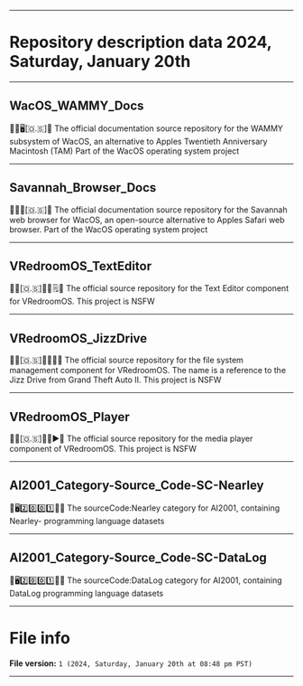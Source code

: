 
***

# Repository description data 2024, Saturday, January 20th

---

## WacOS_WAMMY_Docs

🍏️💾️🖥️[🇴.🇸]📖️ The official documentation source repository for the WAMMY subsystem of WacOS, an alternative to Apples Twentieth Anniversary Macintosh (TAM) Part of the WacOS operating system project

---

## Savannah_Browser_Docs

🍏️💾️🌐️[🇴.🇸]📖️ The official documentation source repository for the Savannah web browser for WacOS, an open-source alternative to Apples Safari web browser. Part of the WacOS operating system project

---

## VRedroomOS_TextEditor

🔞️🏰️[🇴.🇸]🏳️‍🌈️️🗒️🔞️ The official source repository for the Text Editor component for VRedroomOS. This project is NSFW

---

## VRedroomOS_JizzDrive

🔞️🏰️[🇴.🇸]🏳️‍🌈️️💽️🔞️ The official source repository for the file system management component for VRedroomOS. The name is a reference to the Jizz Drive from Grand Theft Auto II. This project is NSFW

---

## VRedroomOS_Player

🔞️🏰️[🇴.🇸]🏳️‍🌈️️▶️🔞️ The official source repository for the media player component of VRedroomOS. This project is NSFW

---

## AI2001_Category-Source_Code-SC-Nearley

🧠️🖥️2️⃣️0️⃣️0️⃣️1️⃣️💾️📜️ The sourceCode:Nearley category for AI2001, containing Nearley- programming language datasets

---

## AI2001_Category-Source_Code-SC-DataLog

🧠️🖥️2️⃣️0️⃣️0️⃣️1️⃣️💾️📜️ The sourceCode:DataLog category for AI2001, containing DataLog programming language datasets

***

# File info

**File version:** `1 (2024, Saturday, January 20th at 08:48 pm PST)`

***


